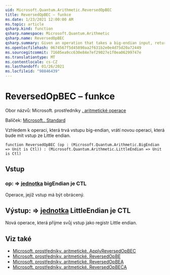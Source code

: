 ```yaml
---
uid: Microsoft.Quantum.Arithmetic.ReversedOpBEC
title: ReversedOpBEC – funkce
ms.date: 1/23/2021 12:00:00 AM
ms.topic: article
qsharp.kind: function
qsharp.namespace: Microsoft.Quantum.Arithmetic
qsharp.name: ReversedOpBEC
qsharp.summary: Given an operation that takes a big-endian input, returns a new operation that takes a little-endian input.
ms.openlocfilehash: 0674567f5d45890aa2f631b2e0e4d75d20a72449
ms.sourcegitcommit: 71605ea9cc630e84e7ef29027e1f0ea06299747e
ms.translationtype: MT
ms.contentlocale: cs-CZ
ms.lasthandoff: 01/26/2021
ms.locfileid: "98846439"
---
```

# <a name="reversedopbec-function"></a>ReversedOpBEC – funkce

Obor názvů: Microsoft. prostředníky [. aritmetické operace](xref:Microsoft.Quantum.Arithmetic)

Balíček: [Microsoft.. Standard](https://nuget.org/packages/Microsoft.Quantum.Standard)


Vzhledem k operaci, která trvá vstupu big-endian, vrátí novou operaci, která bude mít vstup ze Little endian.

```qsharp
function ReversedOpBEC (op : (Microsoft.Quantum.Arithmetic.BigEndian => Unit is Ctl)) : (Microsoft.Quantum.Arithmetic.LittleEndian => Unit is Ctl)
```


## <a name="input"></a>Vstup

### <a name="op--bigendian--unit--is-ctl"></a>op: [](xref:Microsoft.Quantum.Arithmetic.BigEndian) => [jednotka](xref:microsoft.quantum.lang-ref.unit) bigEndian je CTL

Operace, jejíž vstup má být obrácený.



## <a name="output--littleendian--unit--is-ctl"></a>Výstup: [](xref:Microsoft.Quantum.Arithmetic.LittleEndian) => [jednotka](xref:microsoft.quantum.lang-ref.unit) LittleEndian je CTL

Nová operace, která přijme svůj vstup jako registr Little endian.

## <a name="see-also"></a>Viz také

- [Microsoft. prostředníky. aritmetické. ApplyReversedOpBEC](xref:Microsoft.Quantum.Arithmetic.ApplyReversedOpBEC)
- [Microsoft. prostředníky. aritmetické. ReversedOpBE](xref:Microsoft.Quantum.Arithmetic.ReversedOpBE)
- [Microsoft. prostředníky. aritmetické. ReversedOpBEA](xref:Microsoft.Quantum.Arithmetic.ReversedOpBEA)
- [Microsoft. prostředníky. aritmetické. ReversedOpBECA](xref:Microsoft.Quantum.Arithmetic.ReversedOpBECA)